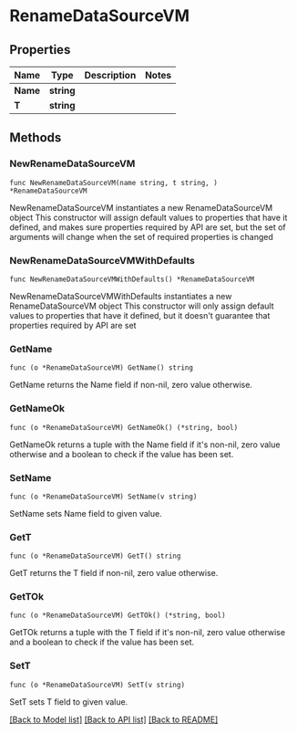 # RenameDataSourceVM

## Properties

Name | Type | Description | Notes
------------ | ------------- | ------------- | -------------
**Name** | **string** |  | 
**T** | **string** |  | 

## Methods

### NewRenameDataSourceVM

`func NewRenameDataSourceVM(name string, t string, ) *RenameDataSourceVM`

NewRenameDataSourceVM instantiates a new RenameDataSourceVM object
This constructor will assign default values to properties that have it defined,
and makes sure properties required by API are set, but the set of arguments
will change when the set of required properties is changed

### NewRenameDataSourceVMWithDefaults

`func NewRenameDataSourceVMWithDefaults() *RenameDataSourceVM`

NewRenameDataSourceVMWithDefaults instantiates a new RenameDataSourceVM object
This constructor will only assign default values to properties that have it defined,
but it doesn't guarantee that properties required by API are set

### GetName

`func (o *RenameDataSourceVM) GetName() string`

GetName returns the Name field if non-nil, zero value otherwise.

### GetNameOk

`func (o *RenameDataSourceVM) GetNameOk() (*string, bool)`

GetNameOk returns a tuple with the Name field if it's non-nil, zero value otherwise
and a boolean to check if the value has been set.

### SetName

`func (o *RenameDataSourceVM) SetName(v string)`

SetName sets Name field to given value.


### GetT

`func (o *RenameDataSourceVM) GetT() string`

GetT returns the T field if non-nil, zero value otherwise.

### GetTOk

`func (o *RenameDataSourceVM) GetTOk() (*string, bool)`

GetTOk returns a tuple with the T field if it's non-nil, zero value otherwise
and a boolean to check if the value has been set.

### SetT

`func (o *RenameDataSourceVM) SetT(v string)`

SetT sets T field to given value.



[[Back to Model list]](../README.md#documentation-for-models) [[Back to API list]](../README.md#documentation-for-api-endpoints) [[Back to README]](../README.md)


